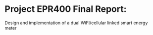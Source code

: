 # Project EPR400 Final Report:
Design and implementation of a dual WiFI/cellular linked smart energy meter
